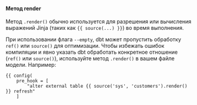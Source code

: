#### Метод render

Метод `.render()` обычно используется для разрешения или вычисления выражений Jinja (таких как `{{ source(...) }}`) во время выполнения.

При использовании флага `--empty`, dbt может пропустить обработку `ref()` или `source()` для оптимизации. Чтобы избежать ошибок компиляции и явно указать dbt обработать конкретное отношение (`ref()` или `source()`), используйте метод `.render()` в вашем файле модели. Например:

<File name='models.sql'>

```Jinja
{{ config(
    pre_hook = [
        "alter external table {{ source('sys', 'customers').render() }} refresh"
    ]
```

</File>